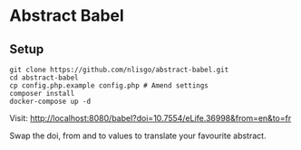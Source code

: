 # Abstract Babel

## Setup

```
git clone https://github.com/nlisgo/abstract-babel.git
cd abstract-babel
cp config.php.example config.php # Amend settings
composer install
docker-compose up -d
```

Visit: <http://localhost:8080/babel?doi=10.7554/eLife.36998&from=en&to=fr>

Swap the doi, from and to values to translate your favourite abstract.
